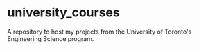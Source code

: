 # university_courses
A repository to host my projects from the University of Toronto's Engineering Science program.
